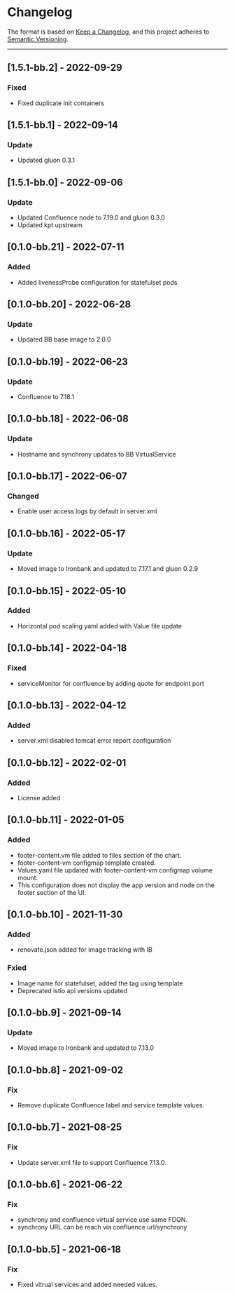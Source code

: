 # Changelog

The format is based on [Keep a Changelog](https://keepachangelog.com/en/1.0.0/), and this project adheres to [Semantic Versioning](https://semver.org/spec/v2.0.0.html).

---
## [1.5.1-bb.2] - 2022-09-29
### Fixed
- Fixed duplicate init containers

## [1.5.1-bb.1] - 2022-09-14
### Update
- Updated gluon 0.3.1

## [1.5.1-bb.0] - 2022-09-06
### Update
- Updated Confluence node to 7.19.0 and gluon 0.3.0
- Updated kpt upstream

## [0.1.0-bb.21] - 2022-07-11
### Added
- Added livenessProbe configuration for statefulset pods

## [0.1.0-bb.20] - 2022-06-28
### Update
- Updated BB base image to 2.0.0

## [0.1.0-bb.19] - 2022-06-23
### Update
- Confluence to 7.18.1

## [0.1.0-bb.18] - 2022-06-08
### Update
- Hostname and synchrony updates to BB VirtualService

## [0.1.0-bb.17] - 2022-06-07
### Changed
- Enable user access logs by default in server.xml

## [0.1.0-bb.16] - 2022-05-17
### Update
- Moved image to Ironbank and updated to 7.17.1 and gluon 0.2.9

## [0.1.0-bb.15] - 2022-05-10
### Added
- Horizontal pod scaling yaml added with Value file update

## [0.1.0-bb.14] - 2022-04-18
### Fixed
- serviceMonitor for confluence by adding quote for endpoint port

## [0.1.0-bb.13] - 2022-04-12
### Added
- server.xml disabled tomcat error report configuration

## [0.1.0-bb.12] - 2022-02-01
### Added
- License added

## [0.1.0-bb.11] - 2022-01-05
### Added
- footer-content.vm file added to files section of the chart.
- footer-content-vm configmap template created.
- Values.yaml file updated with footer-content-vm configmap volume mount.
- This configuration does not display the app version and node on the footer section of the UI.

## [0.1.0-bb.10] - 2021-11-30
### Added
- renovate.json added for image tracking with IB
### Fxied
- Image name for statefulset, added the tag using template
- Deprecated istio api versions updated

## [0.1.0-bb.9] - 2021-09-14
### Update
- Moved image to Ironbank and updated to 7.13.0

## [0.1.0-bb.8] - 2021-09-02
### Fix
- Remove duplicate Confluence label and service template values.

## [0.1.0-bb.7] - 2021-08-25
### Fix
- Update server.xml file to support Confluence 7.13.0.

## [0.1.0-bb.6] - 2021-06-22
### Fix
- synchrony and confluence virtual service use same FDQN.
- synchrony URL can be reach via confluence url/synchrony

## [0.1.0-bb.5] - 2021-06-18
### Fix
- Fixed vitrual services and added needed values.

